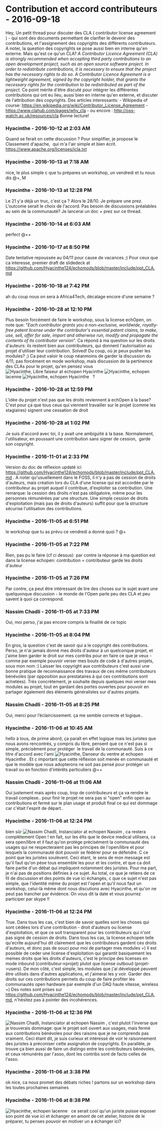 # Contribution et accord contributeurs  - 2016-09-18

Hey,   Un petit thread pour discuter des CLA ( contributor license agreement ) - qui sont des documents permettant de clarifier le devenir des contributions, et l'assignement des copyrights des différents contributeurs. A noter, la question des copyrights se pose aussi bien en interne qu'en externe. Mais qu'est ce qu'un CLA?   _A Contributor Licence Agreement (CLA) is strongly recommended when accepting third party contributions to an open development project, such as an open source software project. In order to redistribute contributions, it is necessary to ensure that the project has the necessary rights to do so. A Contributor Licence Agreement is a lightweight agreement, signed by the copyright holder, that grants the necessary rights for the contribution to be redistributed as part of the project._   Ce point mérite d'être discuté pour intégrer les différentes contributions qui ont eu lieu, aussi bien en interne qu'en externe, et discuter de l'attribution des copyrights.   Des articles interessants:  \- Wikipedia of course: <https://en.wikipedia.org/wiki/Contributor_License_Agreement>  \- <https://www.clahub.com/pages/why_cla>  \- ou encore : <http://oss-watch.ac.uk/resources/cla>   Bonne lecture!

### **Hyacinthe** - 2016-10-12 at 2:03 AM

Quand se ferait on cette discussion ?  Pour simplifier, je propose le Classement d'apache,  qui m'a l'air simple et bien écrit.  <https://www.apache.org/licenses/icla.txt>

### **Hyacinthe** - 2016-10-13 at 7:18 AM

nice, le plus simple c que tu prépares un workshop, un vendredi et tu nous dis   @+,  M

### **Hyacinthe** - 2016-10-13 at 12:28 PM

Le 21 y'a déjà un truc, c'est ça ?  Alors le 28/10. Je prépare une prez. L'outcome serait le choix de l'accord.  Pas besoin de discussions préalables au sein de la communauté? Je lancerai un doc + prez sur ce thread.

### **Hyacinthe** - 2016-10-14 at 6:03 AM

perfect   @++

### **Hyacinthe** - 2016-10-17 at 8:50 PM

Date tentative repoussée au 04/11 pour cause de vacances ;)   Pour ceux que ca interesse, premier draft de slidedeck at <https://github.com/Hyacinthe124/echomods/blob/master/include/ppt_CLA.md>

### **Hyacinthe** - 2016-10-18 at 7:42 PM

ah du coup nous on sera à Africa4Tech, décalage encore d'une semaine ?

### **Hyacinthe** - 2016-10-28 at 12:10 PM

Plus besoin forcément de faire le workshop, sous la license echOpen, on note que: "_Each contributor grants you a non-exclusive, worldwide, royalty-free patent license under the contributor's essential patent claims, to make, use, sell, offer for sale, import and otherwise run, modify and propagate the contents of its contributor version_". Ca répond à ma question sur les droits d'auteurs: ils restent bien aux contributeurs, qui donnent l'autorisation au projet d'utiliser leur contribution.   Solved! Du coup, où je peux pusher les modules? ;)   Ca peut valoir le coup néanmoins de garder la discussion du 4/11, pas forcément en mode workshop, mais discussion de la pertinence des CLAs pour le projet, qu'en pensez vous ![Hyacinthe, Libre faiseur at echopen](./../../zz_assets/images/avatars/1275581.png) Hyacinthe ![Hyacinthe, echopen](./../../zz_assets/images/avatars/782178.png) lacenne ![Hyacinthe, echopen](./../../zz_assets/images/avatars/791737.png) Hyacinthe   ?

### **Hyacinthe** - 2016-10-28 at 12:59 PM

L'idée du projet n'est pas que les droits reviennent à echOpen à la base? C'est pour ça que tous ceux qui viennent travailler sur le projet (comme les stagiaires) signent une cessation de droit

### **Hyacinthe** - 2016-10-28 at 1:02 PM

Je suis d'accord avec toi, il y avait une ambiguïté à la base. Normalement, l'utilisateur, en poussant une contribution sans signer de cession,  garde son copyright.

### **Hyacinthe** - 2016-11-01 at 2:33 PM

Version du doc de réflexion updaté ici <https://github.com/Hyacinthe124/echomods/blob/master/include/ppt_CLA.md> .  A noter qu'usuellement dans le FOSS, il n'y a pas de cession de droits d'auteurs, mais création lors du CLA d'une license qui est accordée par le contributeur au projet auquel il contribue, d'exploiter sa contribution.  Une remarque: la cession des droits n'est pas obligatoire, même pour les personnes rémunérées par une structure. Une simple cession de droits d'exploitation (mais pas de droits d'auteurs) suffit pour que la structure sécurise l'utilisation des contributions.

### **Hyacinthe** - 2016-11-05 at 6:51 PM

le workshop que tu as prévu ce vendredi a donné quoi ?   @+

### **Hyacinthe** - 2016-11-05 at 7:22 PM

Rien, pas pu le faire (cf ci dessus)  par contre la réponse à ma question est dans la license echopen: contribution = contributeur garde les droits d'auteur

### **Hyacinthe** - 2016-11-05 at 7:26 PM

Par contre, ça peut être intéressant de lire des choses sur le sujet avant une quelquonque discussion - le monde de l'Open parle peu des CLA et peu savent à quoi ça correspond.

### **Nassim Chadli** - 2016-11-05 at 7:33 PM

Oui, moi perso, j'ai pas encore compris la finalité de ce topic

### **Hyacinthe** - 2016-11-05 at 8:04 PM

En gros, la question c'est de savoir qui a le copyright des contributions.   Perso, je n'ai jamais donné mes droits d'auteur à un quelconque projet, et j'aime bien garder le droit sur mes contribs pour en faire ce que je veux - comme par exemple pouvoir verser mes bouts de code à d'autres projets, sous mon nom :)   Laisser les copyright aux contributeurs c'est aussi une bonne pratique de reconnaissance des travaux de ces même contributeurs bénévoles (par opposition aux prestataires à qui ces contributions sont achetées).   Très concrètement, je souhaite depuis quelques moi verser mes modules au projet, tout en gardant des portes ouvertes pour pouvoir en partager également des éléments généralistes sur d'autres projets.

### **Nassim Chadli** - 2016-11-05 at 8:25 PM

Oui, merci pour l’éclaircissement. ça me semble correcte et logique..

### **Hyacinthe** - 2016-11-06 at 10:45 AM

hello à tous,   de prime abord, ça paraît en effet logique mais les juristes que nous avons rencontrés, y compris du libre, pensent que ce n'est pas si simple, précisément pour protéger  le travail de la communauté. Suis à ce titre d'accord avec l'ami ![Hyacinthe, Danseur du ventre at echopen](./../../zz_assets/images/avatars/1248689.png) Hyacinthe . Et c important que cette réflexion soit menée en communauté et que le modèle que nous adopterons ne soit pas pensé pour protéger un travail ou en fonction d'intérêts particuliers   @++

### **Nassim Chadli** - 2016-11-06 at 11:06 AM

Oui justement mais après coup, trop de contributeurs et ça va rendre le travail complexe.. pour finir le projet ne sera pas si "open" enfin open au contributions et fermé sur le plan usage et produit final ce qui est dommage car c'était l'esprit de départ..

### **Hyacinthe** - 2016-11-06 at 12:24 PM

bien sûr ![Nassim Chadli, Instanciator at echopen](./../../zz_assets/images/avatars/4069013.png) Nassim , ca restera complètement Open ! en fait, sur les élts que le device medical utilisera, ca sera open/libre et il faut qu'on protège précisément la communauté des usages qui ne respecteraient pas les principes de l'open/libre et pour lesquels la communauté doit pouvoir se fédérer pour se défendre. C ce point que les juristes soulèvent.   Ceci étant, le sens de mon message est qu'il faut qu'on pèse tous ensemble les pour et les contre, et que ca doit faire partie d'un débat qui impliquent notamment des juristes. Pour ma part, je n'ai pas de positions définies à ce sujet.   Au total, ce que je retiens de ce fil de discussion et des points de vue ici échangés, c que ce sujet n'est pas simple, que l'identité même du projet est l'open et qu'il nous faut un workshop, celui-là même dont nous discutions avec Hyacinthe, et qu'on ne peut pas trancher par évidence.   On vous dit la date et vous pourrez participer par skype !!

### **Hyacinthe** - 2016-11-06 at 12:24 PM

True. Dans tous les cas, c'est bien de savoir quelles sont les choses qui sont cédées lors d'une contribution - droit d'auteurs ou license d'exploitation, et que ce soit transparent pour les contributeurs qui n'ont pas signé de cession de droits.   Dans tous les cas, la license echopen telle qu'ecrite aujourd'hui dit clairement que les contributeurs gardent ces droits d'auteurs, et donc pas de souci pour moi de partager mes modules =)   Il est possible de ceder une license d'exploitation qui garantit basiquement les memes droits que les droits d'auteurs, c'est le principe des licenses en mode inbound (contributeur-&gt;projet) plutot que license outboud (projet-&gt;users).   De mon côté, c'est simple, les modules que j'ai développé peuvent être utilisés dans d'autres applications, et j'aimerai les y voir. Garder des droits sur ces contributions permets du coup de faire profiter les communautés open hardware par exemple d'un DAQ haute vitesse, wireless =)   Des notes sont prises sur <https://github.com/Hyacinthe124/echomods/blob/master/include/ppt_CLA.md>, n'hésitez pas à pointer des incohérences.

### **Hyacinthe** - 2016-11-06 at 12:36 PM

![Nassim Chadli, Instanciator at echopen](./../../zz_assets/images/avatars/4069013.png) Nassim , c'est plutot l'inverse que je trouverais dommage: que le projet soit ouvert aux usages, mais fermé aux contributions bénévoles pour des raisons que je ne comprends pas vraiment.  Ceci étant dit, je suis curieux et intéressé de voir le raisonnement des juristes à préconiser cette assignation de copyrights.   En parallèle, je trouve ça bien aussi de faire un distingo entre les contributeurs bénévoles, et ceux rémunérés par l'asso, dont les contribs sont de facto celles de l'asso.

### **Hyacinthe** - 2016-11-06 at 3:38 PM

ok nice, ca nous promet des débats riches ! partons sur un workshop dans les toutes prochaines semaines

### **Hyacinthe** - 2016-11-06 at 8:38 PM

![Hyacinthe, echopen](./../../zz_assets/images/avatars/782178.png) lacenne   ce serait cool qu'un juriste puisse exposer son point de vue ici et échanger en amont de cet atelier, histoire de le préparer, tu penses pouvoir en motiver un a échanger ici?


